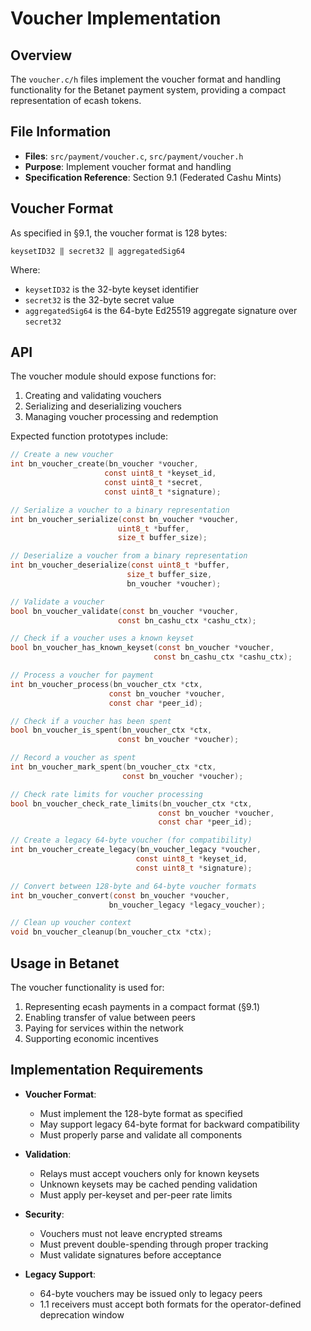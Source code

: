 # Voucher Implementation

## Overview

The `voucher.c/h` files implement the voucher format and handling functionality for the Betanet payment system, providing a compact representation of ecash tokens.

## File Information

- **Files**: `src/payment/voucher.c`, `src/payment/voucher.h`
- **Purpose**: Implement voucher format and handling
- **Specification Reference**: Section 9.1 (Federated Cashu Mints)

## Voucher Format

As specified in §9.1, the voucher format is 128 bytes:

```
keysetID32 ‖ secret32 ‖ aggregatedSig64
```

Where:
- `keysetID32` is the 32-byte keyset identifier
- `secret32` is the 32-byte secret value
- `aggregatedSig64` is the 64-byte Ed25519 aggregate signature over `secret32`

## API

The voucher module should expose functions for:

1. Creating and validating vouchers
2. Serializing and deserializing vouchers
3. Managing voucher processing and redemption

Expected function prototypes include:

```c
// Create a new voucher
int bn_voucher_create(bn_voucher *voucher,
                     const uint8_t *keyset_id,
                     const uint8_t *secret,
                     const uint8_t *signature);

// Serialize a voucher to a binary representation
int bn_voucher_serialize(const bn_voucher *voucher,
                        uint8_t *buffer,
                        size_t buffer_size);

// Deserialize a voucher from a binary representation
int bn_voucher_deserialize(const uint8_t *buffer,
                          size_t buffer_size,
                          bn_voucher *voucher);

// Validate a voucher
bool bn_voucher_validate(const bn_voucher *voucher,
                        const bn_cashu_ctx *cashu_ctx);

// Check if a voucher uses a known keyset
bool bn_voucher_has_known_keyset(const bn_voucher *voucher,
                                const bn_cashu_ctx *cashu_ctx);

// Process a voucher for payment
int bn_voucher_process(bn_voucher_ctx *ctx,
                      const bn_voucher *voucher,
                      const char *peer_id);

// Check if a voucher has been spent
bool bn_voucher_is_spent(bn_voucher_ctx *ctx,
                        const bn_voucher *voucher);

// Record a voucher as spent
int bn_voucher_mark_spent(bn_voucher_ctx *ctx,
                         const bn_voucher *voucher);

// Check rate limits for voucher processing
bool bn_voucher_check_rate_limits(bn_voucher_ctx *ctx,
                                 const bn_voucher *voucher,
                                 const char *peer_id);

// Create a legacy 64-byte voucher (for compatibility)
int bn_voucher_create_legacy(bn_voucher_legacy *voucher,
                            const uint8_t *keyset_id,
                            const uint8_t *signature);

// Convert between 128-byte and 64-byte voucher formats
int bn_voucher_convert(const bn_voucher *voucher,
                      bn_voucher_legacy *legacy_voucher);

// Clean up voucher context
void bn_voucher_cleanup(bn_voucher_ctx *ctx);
```

## Usage in Betanet

The voucher functionality is used for:

1. Representing ecash payments in a compact format (§9.1)
2. Enabling transfer of value between peers
3. Paying for services within the network
4. Supporting economic incentives

## Implementation Requirements

- **Voucher Format**:
  - Must implement the 128-byte format as specified
  - May support legacy 64-byte format for backward compatibility
  - Must properly parse and validate all components

- **Validation**:
  - Relays must accept vouchers only for known keysets
  - Unknown keysets may be cached pending validation
  - Must apply per-keyset and per-peer rate limits

- **Security**:
  - Vouchers must not leave encrypted streams
  - Must prevent double-spending through proper tracking
  - Must validate signatures before acceptance

- **Legacy Support**:
  - 64-byte vouchers may be issued only to legacy peers
  - 1.1 receivers must accept both formats for the operator-defined deprecation window